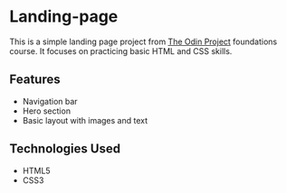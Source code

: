 # Landing-page

This is a simple landing page project from [The Odin Project](https://www.theodinproject.com) foundations course. It focuses on practicing basic HTML and CSS skills.

## Features

- Navigation bar
- Hero section
- Basic layout with images and text

## Technologies Used

- HTML5
- CSS3